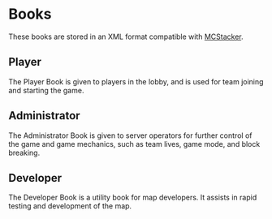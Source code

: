 # Books

These books are stored in an XML format compatible with [MCStacker](https://mcstacker.bimbimma.com/).

## Player

The Player Book is given to players in the lobby, and is used for team joining
and starting the game.

## Administrator

The Administrator Book is given to server operators for further control of the
game and game mechanics, such as team lives, game mode, and block breaking.

## Developer

The Developer Book is a utility book for map developers. It assists in rapid
testing and development of the map.
